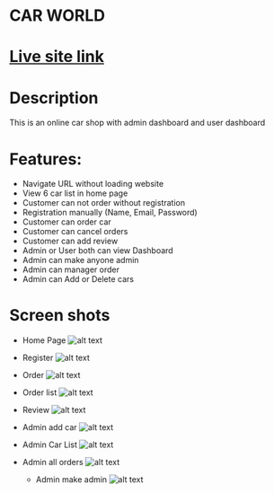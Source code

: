 # CAR WORLD

# [Live site link](https://ph12-24d48.web.app/)

# Description

This is an online car shop with admin dashboard and user dashboard

# Features:

- Navigate URL without loading website
- View 6 car list in home page
- Customer can not order without registration
- Registration manually (Name, Email, Password)
- Customer can order car
- Customer can cancel orders
- Customer can add review
- Admin or User both can view Dashboard
- Admin can make anyone admin
- Admin can manager order
- Admin can Add or Delete cars

# Screen shots

- Home Page
  ![alt text](/screen-shot/home.png)

- Register
  ![alt text](/screen-shot/register.png)

- Order
  ![alt text](/screen-shot/order.png)

- Order list
  ![alt text](/screen-shot/orders.png)

- Review
  ![alt text](/screen-shot/review.png)

- Admin add car
  ![alt text](/screen-shot/admin-add-car.png)

- Admin Car List
  ![alt text](/screen-shot/admin-car-list.png)

- Admin all orders
  ![alt text](/screen-shot/admin-all-orders.png)

  - Admin make admin
    ![alt text](/screen-shot/admin-make-admin.png)
